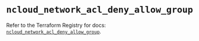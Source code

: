 # `ncloud_network_acl_deny_allow_group`

Refer to the Terraform Registry for docs: [`ncloud_network_acl_deny_allow_group`](https://registry.terraform.io/providers/navercloudplatform/ncloud/4.0.4/docs/resources/network_acl_deny_allow_group).
